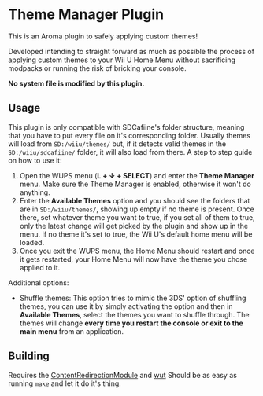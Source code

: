 # Theme Manager Plugin
This is an Aroma plugin to safely applying custom themes!

Developed intending to straight forward as much as possible the process of applying custom themes to your Wii U Home Menu without sacrificing modpacks or running the risk of bricking your console.

**No system file is modified by this plugin.**
## Usage
This plugin is only compatible with SDCafiine's folder structure, meaning that you have to put every file on it's corresponding folder. Usually themes will load from `SD:/wiiu/themes/` but, if it detects valid themes in the `SD:/wiiu/sdcafiine/` folder, it will also load from there.
A step to step guide on how to use it:
1. Open the WUPS menu (**L + ↓ + SELECT**) and enter the **Theme Manager** menu. Make sure the Theme Manager is enabled, otherwise it won't do anything.
2. Enter the **Available Themes** option and you should see the folders that are in `SD:/wiiu/themes/`, showing up empty if no theme is present. Once there, set whatever theme you want to true, if you set all of them to true, only the latest change will get picked by the plugin and show up in the menu. If no theme it's set to true, the Wii U's default home menu will be loaded.
3. Once you exit the WUPS menu, the Home Menu should restart and once it gets restarted, your Home Menu will now have the theme you chose applied to it.

Additional options:
- Shuffle themes: This option tries to mimic the 3DS' option of shuffling themes, you can use it by simply activating the option and then in **Available Themes**, select the themes you want to shuffle through. The themes will change **every time you restart the console or exit to the main menu** from an application.

## Building
Requires the [ContentRedirectionModule](https://github.com/wiiu-env/ContentRedirectionModule) and [wut](https://github.com/devkitPro/wut)
Should be as easy as running `make` and let it do it's thing.
